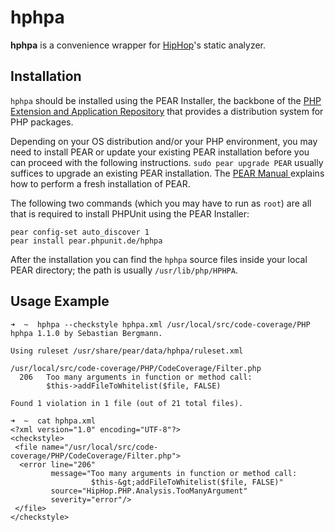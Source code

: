 hphpa
=====

**hphpa** is a convenience wrapper for [HipHop](http://github.com/facebook/hiphop-php/)'s static analyzer.

Installation
------------

`hphpa` should be installed using the PEAR Installer, the backbone of the [PHP Extension and Application Repository](http://pear.php.net/) that provides a distribution system for PHP packages.

Depending on your OS distribution and/or your PHP environment, you may need to install PEAR or update your existing PEAR installation before you can proceed with the following instructions. `sudo pear upgrade PEAR` usually suffices to upgrade an existing PEAR installation. The [PEAR Manual ](http://pear.php.net/manual/en/installation.getting.php) explains how to perform a fresh installation of PEAR.

The following two commands (which you may have to run as `root`) are all that is required to install PHPUnit using the PEAR Installer:

    pear config-set auto_discover 1
    pear install pear.phpunit.de/hphpa

After the installation you can find the `hphpa` source files inside your local PEAR directory; the path is usually `/usr/lib/php/HPHPA`.

Usage Example
-------------

    ➜  ~  hphpa --checkstyle hphpa.xml /usr/local/src/code-coverage/PHP
    hphpa 1.1.0 by Sebastian Bergmann.

    Using ruleset /usr/share/pear/data/hphpa/ruleset.xml

    /usr/local/src/code-coverage/PHP/CodeCoverage/Filter.php
      206   Too many arguments in function or method call:
            $this->addFileToWhitelist($file, FALSE)

    Found 1 violation in 1 file (out of 21 total files).

    ➜  ~  cat hphpa.xml
    <?xml version="1.0" encoding="UTF-8"?>
    <checkstyle>
     <file name="/usr/local/src/code-coverage/PHP/CodeCoverage/Filter.php">
      <error line="206"
             message="Too many arguments in function or method call:
                      $this-&gt;addFileToWhitelist($file, FALSE)"
             source="HipHop.PHP.Analysis.TooManyArgument"
             severity="error"/>
     </file>
    </checkstyle>

